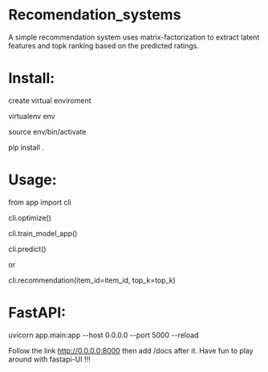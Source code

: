 # Recomendation_systems


A simple recommendation system uses matrix-factorization to extract latent features and topk ranking based on the predicted ratings.

# Install:

create virtual enviroment

virtualenv env

source env/bin/activate

pip install .

# Usage:

from app import cli

cli.optimize()

cli.train_model_app()

cli.predict()

or

cli.recommendation(item_id=item_id, top_k=top_k)

# FastAPI:

uvicorn app.main:app --host 0.0.0.0 --port 5000 --reload

Follow the link http://0.0.0.0:8000 then add /docs after it. Have fun to play around with fastapi-UI !!! 